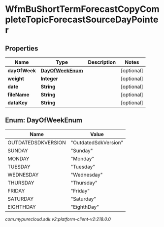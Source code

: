 # WfmBuShortTermForecastCopyCompleteTopicForecastSourceDayPointer


## Properties

| Name | Type | Description | Notes |
| ------------ | ------------- | ------------- | ------------- |
| **dayOfWeek** | [**DayOfWeekEnum**](#Enum--DayOfWeekEnum) |  |  [optional] |
| **weight** | **Integer** |  |  [optional] |
| **date** | **String** |  |  [optional] |
| **fileName** | **String** |  |  [optional] |
| **dataKey** | **String** |  |  [optional] |


## Enum: DayOfWeekEnum

| Name | Value |
| ---- | ----- |
| OUTDATEDSDKVERSION | &quot;OutdatedSdkVersion&quot; | 
| SUNDAY | &quot;Sunday&quot; | 
| MONDAY | &quot;Monday&quot; | 
| TUESDAY | &quot;Tuesday&quot; | 
| WEDNESDAY | &quot;Wednesday&quot; | 
| THURSDAY | &quot;Thursday&quot; | 
| FRIDAY | &quot;Friday&quot; | 
| SATURDAY | &quot;Saturday&quot; | 
| EIGHTHDAY | &quot;EighthDay&quot; | 




_com.mypurecloud.sdk.v2:platform-client-v2:218.0.0_
